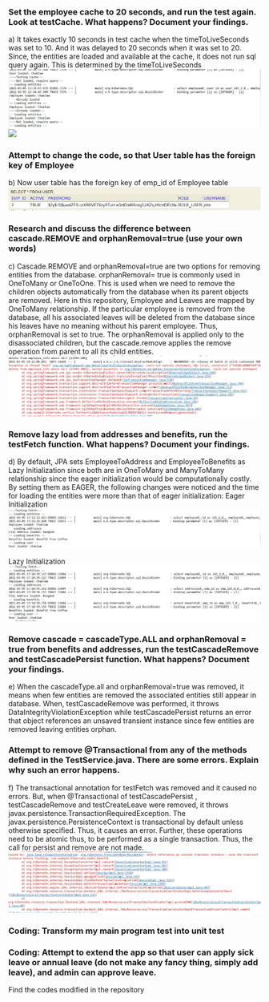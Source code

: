 ### Set the employee cache to 20 seconds, and run the test again.  Look at testCache.  What happens?  Document your findings.

a)	It takes exactly 10 seconds in test cache when the timeToLiveSeconds was set to 10. And it was delayed to 20 seconds when it was set to 20.
Since, the entities are loaded and available at the cache, it does not run sql query again. This is determined by the timeToLiveSeconds
![](https://github.com/FathimaShafana/SAD/blob/main/SpringBoot_Hibernate/Lab03_Snaps/CacheTime.JPG?raw=true)
![](https://github.com/FathimaShafana/SAD/blob/main/SpringBoot_Hibernate/Lab03_Snaps/Cachetme.JPG?raw=true)

### Attempt to change the code, so that User table has the foreign key of Employee
b)	Now user table has the foreign key of emp_id of Employee table
![](https://github.com/FathimaShafana/SAD/blob/main/SpringBoot_Hibernate/Lab03_Snaps/user%20table%20FK.JPG?raw=true)

### Research and discuss the difference between cascade.REMOVE and orphanRemoval=true (use your own words)
c)	Cascade.REMOVE and orphanRemoval=true are two options for removing entities from the database. orphanRemoval= true is commonly used in OneToMany or OneToOne. This is used when we need to remove the children objects automatically from the database when its parent objects are removed.
Here in this repository,
Employee and Leaves are mapped by OneToMany relationship. If the particular employee is removed from the database, all his associated leaves will be deleted from the database since his leaves have no meaning without his parent employee. Thus, orphanRemoval is set to true.
The orphanRemoval is applied only to the disassociated children, but the cascade.remove  applies the remove operation from parent to all its child entities.
![](https://github.com/FathimaShafana/SAD/blob/main/SpringBoot_Hibernate/Lab03_Snaps/cascaderemove.JPG?raw=true)


### Remove lazy load from addresses and benefits, run the testFetch function. What happens?  Document your findings.
d)	By default, JPA sets EmployeeToAddress and EmployeeToBenefits as Lazy Initialization since both are in OneToMany and ManyToMany relationship since the eager initialization would be computationally costly. By setting them as EAGER, the following changes were noticed and the time for loading the entities were more than that of eager initialization:
Eager Initialization
![](https://github.com/FathimaShafana/SAD/blob/main/SpringBoot_Hibernate/Lab03_Snaps/eager1.JPG?raw=true)

Lazy Initialization
![](https://github.com/FathimaShafana/SAD/blob/main/SpringBoot_Hibernate/Lab03_Snaps/lazy1.JPG?raw=true)

### Remove cascade = cascadeType.ALL and orphanRemoval = true from benefits and addresses, run the testCascadeRemove and testCascadePersist function.  What happens?  Document your findings.
e)	 When the cascadeType.all and orphanRemoval=true was removed, it means when few entities are removed the associated entities still appear in database. 
When, testCascadeRemove was performed, it throws DataIntegrityViolationException while testCascadePersist returns an error that object references an unsaved transient instance since few entities are removed leaving entities orphan.


### Attempt to remove @Transactional from any of the methods defined in the TestService.java.  There are some errors.  Explain why such an error happens.

f)	The transactional annotation for testFetch was removed and it caused no errors. But, when @Transactional of testCascadePersist , testCascadeRemove and testCreateLeave were removed, it throws javax.persistence.TransactionRequiredException. 
The javax.persistence.PersistenceContext is transactional by default unless otherwise specified. Thus, it causes an error. 
Further, these operations need to be atomic thus, to be performed as a single transaction. Thus, the call for persist and remove are not made.
![](https://github.com/FathimaShafana/SAD/blob/main/SpringBoot_Hibernate/Lab03_Snaps/persisterror.JPG?raw=true)

### Coding: Transform my main program test into unit test
### Coding: Attempt to extend the app so that user can apply sick leave or annual leave (do not make any fancy thing, simply add leave), and admin can approve leave.
Find the codes modified in the repository
